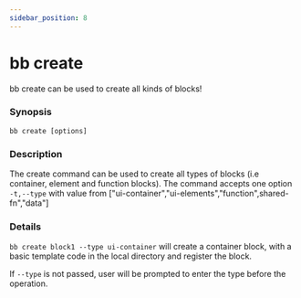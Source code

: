 ```yaml
---
sidebar_position: 8
---
```


# bb create

bb create can be used to create all kinds of blocks!

### Synopsis

    bb create [options]

### Description

The create command can be used to create all types of blocks (i.e container, element and function blocks).
The command accepts one option  
`-t,--type` with value from ["ui-container","ui-elements","function",shared-fn","data"]

### Details

`bb create block1 --type ui-container` will create a container block, with a basic template code in the local directory and register the block.

If `--type` is not passed, user will be prompted to enter the type before the operation.

<!-- ### Configuration -->
